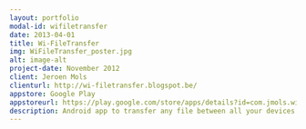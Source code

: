 ```yaml
---
layout: portfolio
modal-id: wifiletransfer
date: 2013-04-01
title: Wi-FileTransfer
img: WiFileTransfer_poster.jpg
alt: image-alt
project-date: November 2012
client: Jeroen Mols
clienturl: http://wi-filetransfer.blogspot.be/
appstore: Google Play
appstoreurl: https://play.google.com/store/apps/details?id=com.jmols.wi_filetransfer
description: Android app to transfer any file between all your devices (Android, Windows, Mac and Linux)
---
```

